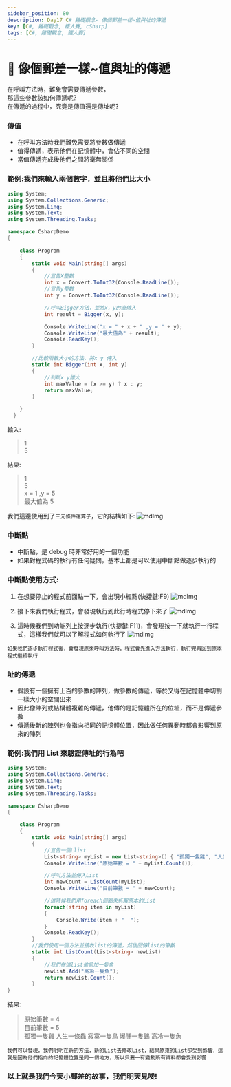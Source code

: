 ```yaml
---
sidebar_position: 80
description: Day17 C# 雞礎觀念- 像個郵差一樣~值與址的傳遞
key: [C#, 雞礎觀念, 鐵人賽, cSharp]
tags: [C#, 雞礎觀念, 鐵人賽]
---
```


# 🤖 像個郵差一樣~值與址的傳遞
在呼叫方法時，難免會需要傳遞參數，<br/>
那這些參數該如何傳遞呢?<br/>
在傳遞的過程中，究竟是傳值還是傳址呢?

### 傳值

- 在呼叫方法時我們難免需要將參數做傳遞
- 值得傳遞，表示他們在記憶體中，會佔不同的空間
- 當值傳遞完成後他們之間將毫無關係

### 範例:我們來輸入兩個數字，並且將他們比大小

```csharp
using System;
using System.Collections.Generic;
using System.Linq;
using System.Text;
using System.Threading.Tasks;

namespace CsharpDemo
{

    class Program
    {
        static void Main(string[] args)
        {
            //宣告X整數
            int x = Convert.ToInt32(Console.ReadLine());
            //宣告y整數
            int y = Convert.ToInt32(Console.ReadLine());

            //呼叫Bigger方法，並將x，y的直傳入
            int reault = Bigger(x, y);

            Console.WriteLine("x = " + x + " ,y = " + y);
            Console.WriteLine("最大值為" + reault);
            Console.ReadKey();
        }

        //比較兩數大小的方法，將x y 傳入
        static int Bigger(int x, int y)
        {
            //判斷x y誰大
            int maxValue = (x >= y) ? x : y;
            return maxValue;
        }

    }
  }
```

輸入:

> 1<br/>
> 5

結果:

> 1<br/>
> 5<br/>
> x = 1 ,y = 5<br/>
> 最大值為 5

我們這邊使用到了`三元條件運算子`，它的結構如下:
![mdImg](https://ithelp.ithome.com.tw/upload/images/20210918/20097001jjic7kGdDH.png)

### 中斷點

- 中斷點，是 debug 時非常好用的一個功能
- 如果對程式碼的執行有任何疑問，基本上都是可以使用中斷點做逐步執行的

### 中斷點使用方式:

1. 在想要停止的程式前面點一下，會出現小紅點(快捷鍵:F9)
   ![mdImg](https://ithelp.ithome.com.tw/upload/images/20210918/20097001fVyeIJeDkP.png)

2. 接下來我們執行程式，會發現執行到此行時程式停下來了
   ![mdImg](https://ithelp.ithome.com.tw/upload/images/20210918/20097001a0GKCS8w0E.png)

3. 這時候我們到功能列上按逐步執行(快捷鍵:F11)，會發現按一下就執行一行程式，這樣我們就可以了解程式如何執行了
   ![mdImg](https://ithelp.ithome.com.tw/upload/images/20220303/20097001yw7hyHsdQF.png)

`如果我們逐步執行程式後，會發現原來呼叫方法時，程式會先進入方法執行，執行完再回到原本程式繼續執行`

### 址的傳遞

- 假設有一個擁有上百的參數的陣列，做參數的傳遞，等於又得在記憶體中切割一樣大小的空間出來
- 因此像陣列或結構體複雜的傳遞，他傳的是記憶體所在的位址，而不是傳遞參數
- 傳遞後新的陣列也會指向相同的記憶體位置，因此做任何異動時都會影響到原來的陣列

### 範例:我們用 List 來驗證傳址的行為吧

```csharp
using System;
using System.Collections.Generic;
using System.Linq;
using System.Text;
using System.Threading.Tasks;

namespace CsharpDemo
{

    class Program
    {
        static void Main(string[] args)
        {
            //宣告一個Llist
            List<string> myList = new List<string>() { "孤獨一隻雞", "人生一條蟲", "寂寞一隻鳥", "爆肝一隻鵝" };
            Console.WriteLine("原始筆數 = " + myList.Count());

            //呼叫方法並傳入List
            int newCount = ListCount(myList);
            Console.WriteLine("目前筆數 = " + newCount);

            //這時候我們用foreach迴圈來拆解原本的List
            foreach(string item in myList)
            {
                Console.Write(item + "  ");
            }
            Console.ReadKey();
        }
        //我們使用一個方法並接收list的傳遞，然後回傳list的筆數
        static int ListCount(List<string> newList)
        {
            //我們在這list偷偷加一隻魚
            newList.Add("高冷一隻魚");
            return newList.Count();
        }
}
```

結果:

> 原始筆數 = 4<br/>
> 目前筆數 = 5<br/>
> 孤獨一隻雞 人生一條蟲 寂寞一隻鳥 爆肝一隻鵝 高冷一隻魚

`我們可以發現，我們明明在新的方法，新的List去修改List，結果原來的List卻受到影響，這就是因為他們指向的記憶體位置是同一個地方，所以只要一有變動所有資料都會受到影響`

### 以上就是我們今天小郵差的故事，我們明天見喽!
